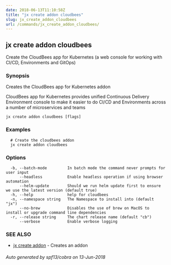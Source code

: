 ```yaml
---
date: 2018-06-13T11:10:58Z
title: "jx create addon cloudbees"
slug: jx_create_addon_cloudbees
url: /commands/jx_create_addon_cloudbees/
---
```

## jx create addon cloudbees

Create the CloudBees app for Kubernetes (a web console for working with CI/CD, Environments and GitOps)

### Synopsis

Creates the CloudBees app for Kubernetes addon 

CloudBees app for Kubernetes provides unified Continuous Delivery Environment console to make it easier to do CI/CD and Environments across a number of microservices and teams

```
jx create addon cloudbees [flags]
```

### Examples

```
  # Create the cloudbees addon
  jx create addon cloudbees
```

### Options

```
  -b, --batch-mode         In batch mode the command never prompts for user input
      --headless           Enable headless operation if using browser automation
      --helm-update        Should we run helm update first to ensure we use the latest version (default true)
  -h, --help               help for cloudbees
  -n, --namespace string   The Namespace to install into (default "jx")
      --no-brew            Disables the use of brew on MacOS to install or upgrade command line dependencies
  -r, --release string     The chart release name (default "cb")
      --verbose            Enable verbose logging
```

### SEE ALSO

* [jx create addon](/commands/jx_create_addon/)	 - Creates an addon

###### Auto generated by spf13/cobra on 13-Jun-2018

